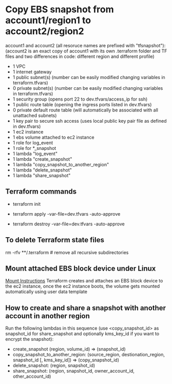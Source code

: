 # Copy EBS snapshot from account1/region1 to account2/region2

account1 and account2 (all resoruce names are prefixed with "tfsnapshot"):
(account2 is an exact copy of account1 with its own .terraform folder and TF files and two differences in code: different region and different profile)
+ 1 VPC
+ 1 internet gateway
+ 1 public subnet(s)  (number can be easily modified changing variables in terraform.tfvars)
+ 0 private subnet(s) (number can be easily modified changing variables in terraform.tfvars)
+ 1 security group (opens port 22 to dev.tfvars/access_ip for ssh)
+ 1 public route table (opening the ingress ports listed in dev.tfvars)
+ 0 private default route table (will automatically be associated with all unattached subnets)
+ 1 key pair to secure ssh access (uses local public key pair file as defined in dev.tfvars)
+ 1 ec2 instance
+ 1 ebs volume attached to ec2 instance
+ 1 role for log_event
+ 1 role for *_snapshot
+ 1 lambda "log_event"
+ 1 lambda "create_snapshot"
+ 1 lambda "copy_snapshot_to_another_region"
+ 1 lambda "delete_snapshot"
+ 1 lambda "share_snapshot"

## Terraform commands
    
* terraform init

* terraform apply -var-file=dev.tfvars -auto-approve
    
* terraform destroy -var-file=dev.tfvars -auto-approve

## To delete Terraform state files
rm -rfv **/.terraform # remove all recursive subdirectories
    
## Mount attached EBS block device under Linux
[Mount Instructions](https://docs.aws.amazon.com/AWSEC2/latest/UserGuide/ebs-using-volumes.html)
Terraform creates and attaches an EBS block device to the ec2 instance,
once the ec2 instance boots, the volume gets mounted automatically using user data template

## How to create and share a snapshot with another account in another region
Run the following lambdas in this sequence (use <copy_snapshot_id> as snapshot_id for share_snapshot and optionally kms_key_id if you want to encrypt the snapshot):
+ create_snapshot (region, volume_id) => (snapshot_id)
+ copy_snapshot_to_another_region: (source_region, destionation_region, snapshot_id [, kms_key_id]) => (copy_snapshot_id)
+ delete_snapshot: (region, snapshot_id)
+ share_snapshot: (region, snapshot_id, owner_account_id, other_account_id)
